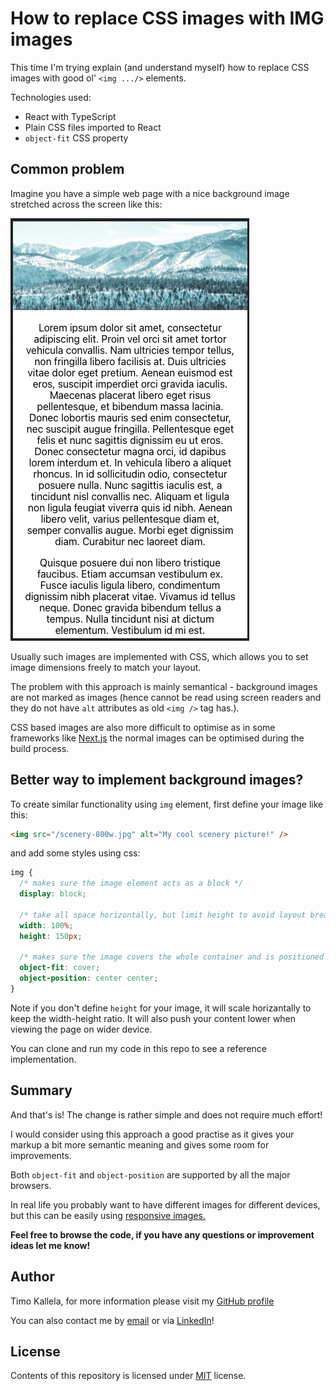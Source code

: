 # How to replace CSS images with IMG images

This time I'm trying explain (and understand myself) how to replace CSS images with good ol' `<img .../>` elements.

Technologies used:
- React with TypeScript
- Plain CSS files imported to React
- `object-fit` CSS property

## Common problem

Imagine you have a simple web page with a nice background image stretched across the screen like this:

![a nice scenery on portrait device](./public/portrait.png)

Usually such images are implemented with CSS, which allows you to set image dimensions freely to match your layout.

The problem with this approach is mainly semantical - background images are not marked as images (hence cannot be read using screen readers and they do not have `alt` attributes as old `<img />` tag has.).

CSS based images are also more difficult to optimise as in some frameworks like [Next.js](https://nextjs.org/) the normal images can be optimised during the build process.

## Better way to implement background images?

To create similar functionality using `img` element, first define your image like this:

```html
<img src="/scenery-800w.jpg" alt="My cool scenery picture!" />
```

and add some styles using css:
```css
img {
  /* makes sure the image element acts as a block */
  display: block;

  /* take all space horizontally, but limit height to avoid layout breakdowns */ 
  width: 100%;
  height: 150px;

  /* makes sure the image covers the whole container and is positioned in center */
  object-fit: cover;
  object-position: center center;
}
```

Note if you don't define `height` for your image, it will scale horizantally to keep the width-height ratio. It will also push your content lower when viewing the page on wider device.

You can clone  and run my code in this repo to see a reference implementation.

## Summary

And that's is! The change is rather simple and does not require much effort!

I would consider using this approach a good practise as it gives your markup a bit more semantic meaning and gives some room for improvements.

Both `object-fit` and `object-position` are supported by all the major browsers.

In real life you probably want to have different images for different devices, but this can be easily using [responsive images.](https://github.com/kallelat/blog-responsive-images)

**Feel free to browse the code, if you have any questions or improvement ideas let me know!**

## Author

Timo Kallela, for more information please visit my [GitHub profile](https://github.com/kallelat)

You can also contact me by [email](mailto:timo.kallela@gmail.com) or via [LinkedIn](https://www.linkedin.com/in/kallelat/)!

## License

Contents of this repository is licensed under [MIT](LICENSE) license.

